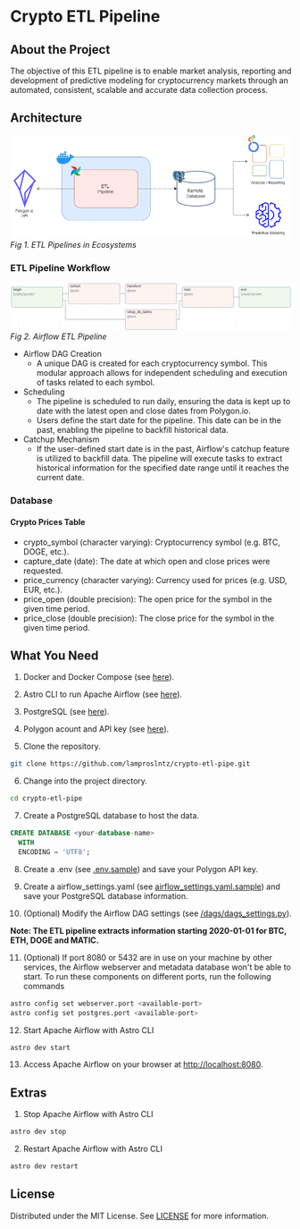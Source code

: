 # Crypto ETL Pipeline

## About the Project

The objective of this ETL pipeline is to enable market analysis, reporting and development of predictive modeling for cryptocurrency markets through an automated, consistent, scalable and accurate data collection process.

## Architecture

![Architecture](/images/architecture.png)
*Fig 1. ETL Pipelines in Ecosystems*

### ETL Pipeline Workflow

![Airflow DAG](/images/airflow_dag.png)
*Fig 2. Airflow ETL Pipeline*

* Airflow DAG Creation
  * A unique DAG is created for each cryptocurrency symbol. This modular approach allows for independent scheduling and execution of tasks related to each symbol.
* Scheduling
  * The pipeline is scheduled to run daily, ensuring the data is kept up to date with the latest open and close dates from Polygon.io.
  * Users define the start date for the pipeline. This date can be in the past, enabling the pipeline to backfill historical data.
* Catchup Mechanism
  * If the user-defined start date is in the past, Airflow's catchup feature is utilized to backfill data. The pipeline will execute tasks to extract historical information for the specified date range until it reaches the current date.

### Database

#### Crypto Prices Table

- crypto_symbol (character varying): Cryptocurrency symbol (e.g. BTC, DOGE, etc.).
- capture_date (date): The date at which open and close prices were requested.
- price_currency (character varying): Currency used for prices (e.g. USD, EUR, etc.).
- price_open (double precision): The open price for the symbol in the given time period.
- price_close (double precision): The close price for the symbol in the given time period.

## What You Need

1. Docker and Docker Compose (see [here](https://www.docker.com/products/docker-desktop/)).

2. Astro CLI to run Apache Airflow (see [here](https://www.astronomer.io/docs/astro/cli/install-cli)).

3. PostgreSQL (see [here](https://www.postgresql.org/download/)).

4. Polygon acount and API key (see [here](https://polygon.io/)).

5. Clone the repository.

  ```bash
  git clone https://github.com/lamproslntz/crypto-etl-pipe.git
  ```

6. Change into the project directory.

  ```bash
  cd crypto-etl-pipe
  ```

7. Create a PostgreSQL database to host the data.

  ```sql
  CREATE DATABASE <your-database-name>
    WITH
    ENCODING = 'UTF8';
  ```

8. Create a .env (see [.env.sample](.env.sample)) and save your Polygon API key.

9. Create a airflow_settings.yaml (see [airflow_settings.yaml.sample](airflow_settings.yaml.sample)) and save your PostgreSQL database information.

10. (Optional) Modify the Airflow DAG settings (see [/dags/dags_settings.py](/dags/dags_settings.py)).

  **Note: The ETL pipeline extracts information starting 2020-01-01 for BTC, ETH, DOGE and MATIC.**

11. (Optional) If port 8080 or 5432 are in use on your machine by other services, the Airflow webserver and metadata database won't be able to start. To run these components on different ports, run the following commands

  ```bash
  astro config set webserver.port <available-port>
  astro config set postgres.port <available-port>
  ```

12. Start Apache Airflow with Astro CLI

  ```bash
  astro dev start
  ```

13. Access Apache Airflow on your browser at [http://localhost:8080](http://localhost:8080).

## Extras

1. Stop Apache Airflow with Astro CLI

  ```bash
  astro dev stop
  ```

2. Restart Apache Airflow with Astro CLI

  ```bash
  astro dev restart
  ```

## License

Distributed under the MIT License. See [LICENSE](LICENSE) for more information.
